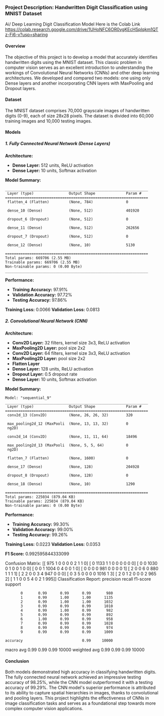 ### Project Description: Handwritten Digit Classification using MNIST Dataset

Ai/ Deep Learning Digit Classification Model 
Here is the Colab Link
https://colab.research.google.com/drive/1UHoNFC6OR0vgKEcHSplqkm1QTz-Fi6-v?usp=sharing


#### Overview
The objective of this project is to develop a model that accurately identifies handwritten digits using the MNIST dataset. This classic problem in computer vision serves as an excellent introduction to understanding the workings of Convolutional Neural Networks (CNNs) and other deep learning architectures. We developed and compared two models: one using only Dense layers and another incorporating CNN layers with MaxPooling and Dropout layers.

#### Dataset
The MNIST dataset comprises 70,000 grayscale images of handwritten digits (0-9), each of size 28x28 pixels. The dataset is divided into 60,000 training images and 10,000 testing images.

#### Models

##### 1. Fully Connected Neural Network (Dense Layers)

**Architecture:**

- **Dense Layer:** 512 units, ReLU activation
- **Dense Layer:** 10 units, Softmax activation

**Model Summary:**

```
_________________________________________________________________
 Layer (type)                Output Shape              Param #   
=================================================================
 flatten_4 (Flatten)         (None, 784)               0         
                                                                 
 dense_10 (Dense)            (None, 512)               401920    
                                                                 
 dropout_6 (Dropout)         (None, 512)               0         
                                                                 
 dense_11 (Dense)            (None, 512)               262656    
                                                                 
 dropout_7 (Dropout)         (None, 512)               0         
                                                                 
 dense_12 (Dense)            (None, 10)                5130      
                                                                 
=================================================================
Total params: 669706 (2.55 MB)
Trainable params: 669706 (2.55 MB)
Non-trainable params: 0 (0.00 Byte)
_________________________________________________________________
```

**Performance:**

- **Training Accuracy:** 97.91%
- **Validation Accuracy:** 97.72%
- **Testing Accuracy:** 97.86%

**Training Loss:** 0.0066
**Validation Loss:** 0.0813

##### 2. Convolutional Neural Network (CNN)

**Architecture:**

- **Conv2D Layer:** 32 filters, kernel size 3x3, ReLU activation
- **MaxPooling2D Layer:** pool size 2x2
- **Conv2D Layer:** 64 filters, kernel size 3x3, ReLU activation
- **MaxPooling2D Layer:** pool size 2x2
- **Flatten Layer**
- **Dense Layer:** 128 units, ReLU activation
- **Dropout Layer:** 0.5 dropout rate
- **Dense Layer:** 10 units, Softmax activation

**Model Summary:**

```
Model: "sequential_9"
_________________________________________________________________
 Layer (type)                Output Shape              Param #   
=================================================================
 conv2d_13 (Conv2D)          (None, 26, 26, 32)        320       
                                                                 
 max_pooling2d_12 (MaxPooli  (None, 13, 13, 32)        0         
 ng2D)                                                           
                                                                 
 conv2d_14 (Conv2D)          (None, 11, 11, 64)        18496     
                                                                 
 max_pooling2d_13 (MaxPooli  (None, 5, 5, 64)          0         
 ng2D)                                                           
                                                                 
 flatten_7 (Flatten)         (None, 1600)              0         
                                                                 
 dense_17 (Dense)            (None, 128)               204928    
                                                                 
 dropout_8 (Dropout)         (None, 128)               0         
                                                                 
 dense_18 (Dense)            (None, 10)                1290      
                                                                 
=================================================================
Total params: 225034 (879.04 KB)
Trainable params: 225034 (879.04 KB)
Non-trainable params: 0 (0.00 Byte)
```

**Performance:**

- **Training Accuracy:** 99.30%
- **Validation Accuracy:** 99.00%
- **Testing Accuracy:** 99.26%

**Training Loss:** 0.0223
**Validation Loss:** 0.0353

**F1 Score:** 0.992595844333099

Confusion Matrix:
[[ 975    1    0    0    0    0    2    1    1    0]
 [   0 1133    1    1    0    0    0    0    0    0]
 [   0    0 1030    0    1    0    0    1    0    0]
 [   0    0    1 1004    0    4    0    0    1    0]
 [   0    0    0    0  981    0    0    0    0    1]
 [   2    0    0    6    0  880    1    1    1    1]
 [   2    2    0    0    3    4  947    0    0    0]
 [   0    3    5    0    0    0    0 1016    1    3]
 [   2    0    1    2    0    0    0    2  965    2]
 [   1    1    0    0    5    4    0    2    1  995]]
Classification Report:
              precision    recall  f1-score   support

           0       0.99      0.99      0.99       980
           1       0.99      1.00      1.00      1135
           2       0.99      1.00      1.00      1032
           3       0.99      0.99      0.99      1010
           4       0.99      1.00      0.99       982
           5       0.99      0.99      0.99       892
           6       1.00      0.99      0.99       958
           7       0.99      0.99      0.99      1028
           8       0.99      0.99      0.99       974
           9       0.99      0.99      0.99      1009

    accuracy                           0.99     10000
   macro avg       0.99      0.99      0.99     10000
weighted avg       0.99      0.99      0.99     10000


#### Conclusion
Both models demonstrated high accuracy in classifying handwritten digits. The fully connected neural network achieved an impressive testing accuracy of 98.25%, while the CNN model outperformed it with a testing accuracy of 99.29%. The CNN model's superior performance is attributed to its ability to capture spatial hierarchies in images, thanks to convolutional and pooling layers. This project highlights the effectiveness of CNNs in image classification tasks and serves as a foundational step towards more complex computer vision applications.
